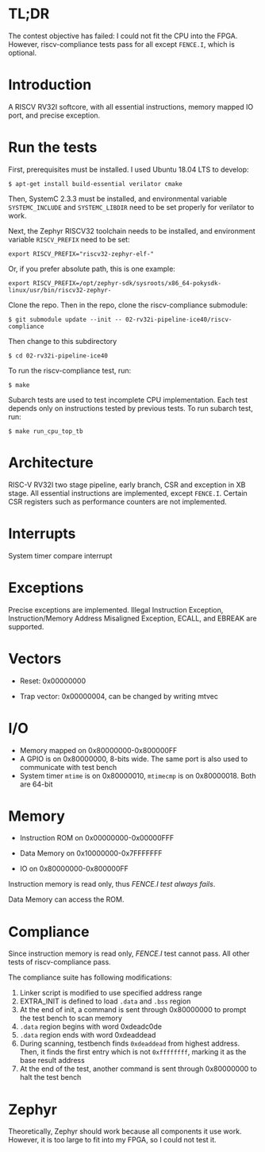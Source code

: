 # TL;DR

The contest objective has failed: I could not fit the CPU into the FPGA. However,
riscv-compliance tests pass for all except `FENCE.I`, which is optional.

# Introduction

A RISCV RV32I softcore, with all essential instructions, memory mapped IO port, and precise exception.

# Run the tests

First, prerequisites must be installed. I used Ubuntu 18.04 LTS to develop:

```
$ apt-get install build-essential verilator cmake
```

Then, SystemC 2.3.3 must be installed, and environmental variable `SYSTEMC_INCLUDE`
and `SYSTEMC_LIBDIR` need to be set properly for verilator to work.

Next, the Zephyr RISCV32 toolchain needs to be installed, and environment
variable `RISCV_PREFIX` need to be set:

```
export RISCV_PREFIX="riscv32-zephyr-elf-"
```

Or, if you prefer absolute path, this is one example:

```
export RISCV_PREFIX=/opt/zephyr-sdk/sysroots/x86_64-pokysdk-linux/usr/bin/riscv32-zephyr-
```

Clone the repo. Then in the repo, clone the riscv-compliance submodule:


```
$ git submodule update --init -- 02-rv32i-pipeline-ice40/riscv-compliance
```

Then change to this subdirectory

```
$ cd 02-rv32i-pipeline-ice40
```

To run the riscv-compliance test, run:

```
$ make
```

Subarch tests are used to test incomplete CPU implementation. Each test
depends only on instructions tested by previous tests.
To run subarch test, run:

```
$ make run_cpu_top_tb
```

# Architecture

RISC-V RV32I two stage pipeline, early branch, CSR and exception in XB
stage. All essential instructions are implemented, except `FENCE.I`. Certain CSR
registers such as performance counters are not implemented.

# Interrupts

System timer compare interrupt

# Exceptions

Precise exceptions are implemented. Illegal Instruction Exception,
Instruction/Memory Address Misaligned Exception, ECALL, and EBREAK
 are supported.

# Vectors

- Reset: 0x00000000

- Trap vector: 0x00000004, can be changed by writing mtvec

# I/O

- Memory mapped on 0x80000000-0x800000FF
- A GPIO is on 0x80000000, 8-bits wide. The same port is also used to communicate with
  test bench
- System timer `mtime` is on 0x80000010, `mtimecmp` is on 0x80000018. Both are 64-bit

# Memory

- Instruction ROM on 0x00000000-0x00000FFF

- Data Memory on 0x10000000-0x7FFFFFFF

- IO on 0x80000000-0x800000FF

Instruction memory is read only, thus _FENCE.I test always fails_.

Data Memory can access the ROM. 

# Compliance

Since instruction memory is read only, _FENCE.I_ test cannot pass. All other tests
of riscv-compliance pass.

The compliance suite has following modifications:

1. Linker script is modified to use specified address range
2. EXTRA\_INIT is defined to load `.data` and `.bss` region
3. At the end of init, a command is sent through 0x80000000 
  to prompt the test bench to scan memory
4. `.data` region begins with word 0xdeadc0de
5. `.data` region ends with word 0xdeaddead
6. During scanning, testbench finds `0xdeaddead` from highest address.
  Then, it finds the first entry which is not `0xffffffff`, marking it
  as the base result address
7. At the end of the test, another command is sent through 0x80000000
  to halt the test bench

# Zephyr

Theoretically, Zephyr should work because all components it use work. However,
it is too large to fit into my FPGA, so I could not test it.


